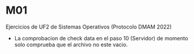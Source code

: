 # M01
Ejercicios de UF2 de Sistemas Operativos (Protocolo DMAM 2022)

- La comprobacion de check data en el paso 10 (Servidor) de momento solo comprueba que el archivo no este vacio.
